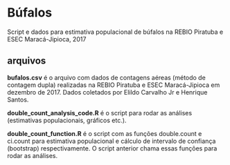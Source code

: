 # Búfalos

Script e dados para estimativa populacional de búfalos na REBIO Piratuba e ESEC Maracá-Jipioca, 2017 

## arquivos

**bufalos.csv** é o arquivo com dados de contagens aéreas (método de contagem dupla) realizadas na REBIO Piratuba e ESEC Maracá-Jipioca em dezembro de 2017. Dados coletados por Elildo Carvalho Jr e Henrique Santos.

**double_count_analysis_code.R** é o script para rodar as análises (estimativas populacionais, gráficos etc.).

**double_count_function.R** é o script com as funções double.count e ci.count para estimativa populacional e cálculo de intervalo de confiança (bootstrap) respectivamente. O script anterior chama essas funções para rodar as análises.
